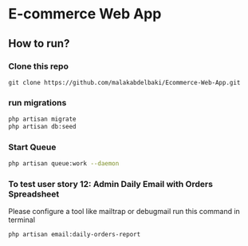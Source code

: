 # E-commerce Web App



## How to run?

### Clone this repo

```git
git clone https://github.com/malakabdelbaki/Ecommerce-Web-App.git
```

### run migrations
```bash
php artisan migrate 
php artisan db:seed
```

### Start Queue
```bash
php artisan queue:work --daemon
```

### To test user story 12: Admin Daily Email with Orders Spreadsheet
Please configure a tool like mailtrap or debugmail
run this command in terminal
```bash
php artisan email:daily-orders-report
```
